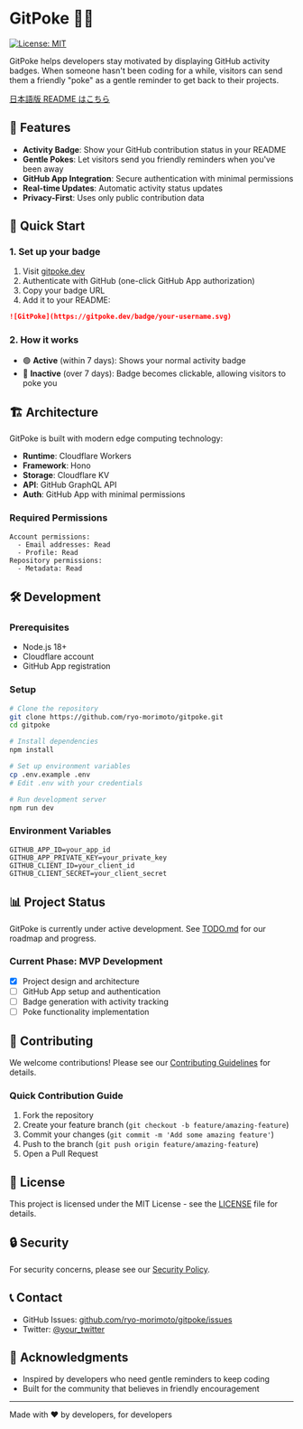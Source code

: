 # GitPoke 🫱🔥

[![License: MIT](https://img.shields.io/badge/License-MIT-yellow.svg)](https://opensource.org/licenses/MIT)

GitPoke helps developers stay motivated by displaying GitHub activity badges. When someone hasn't been coding for a while, visitors can send them a friendly "poke" as a gentle reminder to get back to their projects.

[日本語版 README はこちら](README_ja.md)

## 🎯 Features

- **Activity Badge**: Show your GitHub contribution status in your README
- **Gentle Pokes**: Let visitors send you friendly reminders when you've been away
- **GitHub App Integration**: Secure authentication with minimal permissions
- **Real-time Updates**: Automatic activity status updates
- **Privacy-First**: Uses only public contribution data

## 🚀 Quick Start

### 1. Set up your badge

1. Visit [gitpoke.dev](https://gitpoke.dev)
2. Authenticate with GitHub (one-click GitHub App authorization)
3. Copy your badge URL
4. Add it to your README:

```markdown
![GitPoke](https://gitpoke.dev/badge/your-username.svg)
```

### 2. How it works

- 🟢 **Active** (within 7 days): Shows your normal activity badge
- 🔴 **Inactive** (over 7 days): Badge becomes clickable, allowing visitors to poke you

## 🏗️ Architecture

GitPoke is built with modern edge computing technology:

- **Runtime**: Cloudflare Workers
- **Framework**: Hono
- **Storage**: Cloudflare KV
- **API**: GitHub GraphQL API
- **Auth**: GitHub App with minimal permissions

### Required Permissions

```
Account permissions:
  - Email addresses: Read
  - Profile: Read
Repository permissions:
  - Metadata: Read
```

## 🛠️ Development

### Prerequisites

- Node.js 18+
- Cloudflare account
- GitHub App registration

### Setup

```bash
# Clone the repository
git clone https://github.com/ryo-morimoto/gitpoke.git
cd gitpoke

# Install dependencies
npm install

# Set up environment variables
cp .env.example .env
# Edit .env with your credentials

# Run development server
npm run dev
```

### Environment Variables

```env
GITHUB_APP_ID=your_app_id
GITHUB_APP_PRIVATE_KEY=your_private_key
GITHUB_CLIENT_ID=your_client_id
GITHUB_CLIENT_SECRET=your_client_secret
```

## 📊 Project Status

GitPoke is currently under active development. See [TODO.md](TODO.md) for our roadmap and progress.

### Current Phase: MVP Development

- [x] Project design and architecture
- [ ] GitHub App setup and authentication
- [ ] Badge generation with activity tracking
- [ ] Poke functionality implementation

## 🤝 Contributing

We welcome contributions! Please see our [Contributing Guidelines](CONTRIBUTING.md) for details.

### Quick Contribution Guide

1. Fork the repository
2. Create your feature branch (`git checkout -b feature/amazing-feature`)
3. Commit your changes (`git commit -m 'Add some amazing feature'`)
4. Push to the branch (`git push origin feature/amazing-feature`)
5. Open a Pull Request

## 📄 License

This project is licensed under the MIT License - see the [LICENSE](LICENSE) file for details.

## 🔒 Security

For security concerns, please see our [Security Policy](SECURITY.md).

## 📞 Contact

- GitHub Issues: [github.com/ryo-morimoto/gitpoke/issues](https://github.com/ryo-morimoto/gitpoke/issues)
- Twitter: [@your_twitter](https://twitter.com/your_twitter)

## 🙏 Acknowledgments

- Inspired by developers who need gentle reminders to keep coding
- Built for the community that believes in friendly encouragement

---

Made with ❤️ by developers, for developers